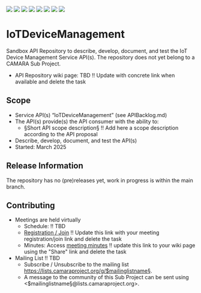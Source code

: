 <a href="https://github.com/camaraproject/IoTDeviceManagement/commits/" title="Last Commit"><img src="https://img.shields.io/github/last-commit/camaraproject/IoTDeviceManagement?style=plastic"></a>
<a href="https://github.com/camaraproject/IoTDeviceManagement/issues" title="Open Issues"><img src="https://img.shields.io/github/issues/camaraproject/IoTDeviceManagement?style=plastic"></a>
<a href="https://github.com/camaraproject/IoTDeviceManagement/pulls" title="Open Pull Requests"><img src="https://img.shields.io/github/issues-pr/camaraproject/IoTDeviceManagement?style=plastic"></a>
<a href="https://github.com/camaraproject/IoTDeviceManagement/graphs/contributors" title="Contributors"><img src="https://img.shields.io/github/contributors/camaraproject/IoTDeviceManagement?style=plastic"></a>
<a href="https://github.com/camaraproject/IoTDeviceManagement" title="Repo Size"><img src="https://img.shields.io/github/repo-size/camaraproject/IoTDeviceManagement?style=plastic"></a>
<a href="https://github.com/camaraproject/IoTDeviceManagement/blob/main/LICENSE" title="License"><img src="https://img.shields.io/badge/License-Apache%202.0-green.svg?style=plastic"></a>
<a href="https://github.com/camaraproject/IoTDeviceManagement/releases/latest" title="Latest Release"><img src="https://img.shields.io/github/release/camaraproject/IoTDeviceManagement?style=plastic"></a>
<a href="https://github.com/camaraproject/Governance/blob/main/ProjectStructureAndRoles.md" title="Sandbox API Repository"><img src="https://img.shields.io/badge/Sandbox%20API%20Repository-yellow?style=plastic"></a>

# IoTDeviceManagement

Sandbox API Repository to describe, develop, document, and test the IoT Device Management Service API(s). The repository does not yet belong to a CAMARA Sub Project.

* API Repository wiki page: TBD !! Update with concrete link when available and delete the task

## Scope

* Service API(s) “IoTDeviceManagement” (see APIBacklog.md) 
* The API(s) provide(s) the API consumer with the ability to:  
  * §Short API scope description§ !! Add here a scope description according to the API proposal
* Describe, develop, document, and test the API(s)
* Started: March 2025
<!-- * Incubating stage since: §incubation date$ --> 

## Release Information

The repository has no (pre)releases yet, work in progress is within the main branch.
<!-- Optional: an explicit listing of the latest (pre-)release with additional information, e.g. links to the API definitions -->
<!-- In addition use/uncomment one or multiple the following alternative options when becoming applicable -->
<!-- Pre-releases of this sub project are available in https://github.com/camaraproject/IoTDeviceManagement/releases -->
<!-- The latest public release is available here: https://github.com/camaraproject/IoTDeviceManagement/releases/latest -->
<!-- For changes see [CHANGELOG.md](https://github.com/camaraproject/IoTDeviceManagement/blob/main/CHANGELOG.md) -->

## Contributing
* Meetings are held virtually <!-- for new, independent Sandbox API repositories request a meeting link from the LF admin team or replace the information with the existing meeting information of the Sub Project -->
    * Schedule: !! TBD
    * [Registration / Join](https://zoom-lfx.platform.linuxfoundation.org/meetings/telcoapi) !! Update this link with your meeting registration/join link and delete the task
    * Minutes: Access [meeting minutes](https://lf-camaraproject.atlassian.net/wiki/x/AgDe) !! update this link to your wiki page using the "Share" link and delete the task
* Mailing List !! TBD
    <!-- Note: the $mailinglistname$ is either already existing (for API Repositories within a Sub Projects) or will be created by the CAMARA Admin Team. -->
    * Subscribe / Unsubscribe to the mailing list <https://lists.camaraproject.org/g/$mailinglistname§>.
    * A message to the community of this Sub Project can be sent using <$mailinglistname§@lists.camaraproject.org>.
